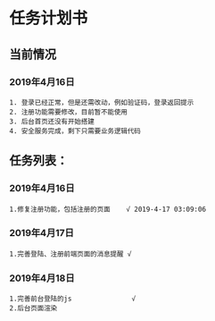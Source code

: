 # 任务计划书
## 当前情况
 ### 2019年4月16日
    1. 登录已经正常，但是还需改动，例如验证码，登录返回提示
    2. 注册功能需要修改，目前暂不能使用
    3. 后台首页还没有开始搭建
    4. 安全服务完成，剩下只需要业务逻辑代码
    
## 任务列表：
### 2019年4月16日
    1.修复注册功能，包括注册的页面    √ 2019-4-17 03:09:06
### 2019年4月17日
    1.完善登陆、注册前端页面的消息提醒 √
### 2019年4月18日
    1.完善前台登陆的js               √ 
    2.后台页面渲染                    
    